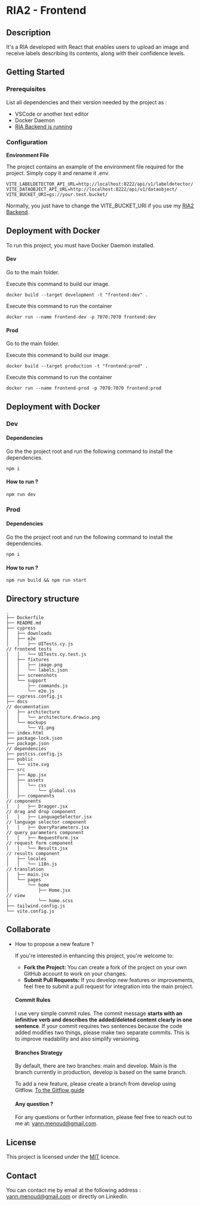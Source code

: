 # RIA2 - Frontend

## Description

It's a RIA developed with React that enables users to upload an image and receive labels describing its contents, along with their confidence levels.

## Getting Started

### Prerequisites

List all dependencies and their version needed by the project as :

- VSCode or another text editor
- Docker Daemon
- [RIA Backend is running](https://github.com/menoudyann/RIA2-Backend)

### Configuration

**Environment File**

The project contains an example of the environment file required for the project. Simply copy it and rename it .env.

```
VITE_LABELDETECTOR_API_URL=http://localhost:8222/api/v1/labeldetector/
VITE_DATAOBJECT_API_URL=http://localhost:8222/api/v1/dataobject/
VITE_BUCKET_URI=gs://your.test.bucket/
```

Normally, you just have to change the VITE_BUCKET_URI if you use my [RIA2 Backend](https://github.com/menoudyann/RIA2-Backend.git).

## Deployment with Docker

To run this project, you must have Docker Daemon installed.

#### Dev

Go to the main folder.

Execute this command to build our image.
```
docker build --target development -t "frontend:dev" .
```

Execute this command to run the container
```
docker run --name frontend-dev -p 7070:7070 frontend:dev
```

#### Prod

Go to the main folder.

Execute this command to build our image.
```
docker build --target production -t "frontend:prod" .
```

Execute this command to run the container
```
docker run --name frontend-prod -p 7070:7070 frontend:prod
```

## Deployment with Docker

### Dev

#### Dependencies

Go the the project root and run the following command to install the dependencies.

```
npm i 
```

#### How to run ?

```
npm run dev
```

### Prod

#### Dependencies

Go the the project root and run the following command to install the dependencies.

```
npm i 
```

#### How to run ?

```
npm run build && npm run start
```

## Directory structure

```
.
├── Dockerfile
├── README.md
├── cypress
│   ├── downloads
│   ├── e2e
│   │   ├── UITests.cy.js																			// frontend tests
│   │   └── UITests.cy.test.js
│   ├── fixtures
│   │   ├── image.png
│   │   └── labels.json
│   ├── screenshots
│   └── support
│       ├── commands.js
│       └── e2e.js
├── cypress.config.js
├── docs																											// documentation
│   ├── architecture
│   │   └── architecture.drawio.png
│   └── mockups
│       └── V1.png
├── index.html
├── package-lock.json
├── package.json																							// dependencies
├── postcss.config.js
├── public
│   └── vite.svg
├── src
│   ├── App.jsx																						
│   ├── assets
│   │   └── css
│   │       └── global.css
│   ├── components																						// components
│   │   ├── Dragger.jsx																				// drag and drop component
│   │   ├── LanguageSelector.jsx															// language selector component
│   │   ├── QueryParameters.jsx																// query parameters component
│   │   ├── RequestForm.jsx																		// request form component
│   │   └── Results.jsx																				// results component
│   ├── locales
│   │   └── i18n.js																						// translation
│   ├── main.jsx
│   └── pages
│       └── home
│           ├── Home.jsx																			// view
│           └── home.scss
├── tailwind.config.js
└── vite.config.js
```



## Collaborate

- How to propose a new feature ?

  If you're interested in enhancing this project, you're welcome to:

  - **Fork the Project:** You can create a fork of the project on your own GitHub account to work on your changes.
  - **Submit Pull Requests:** If you develop new features or improvements, feel free to submit a pull request for integration into the main project.

  #### Commit Rules

  I use very simple commit rules. The commit message **starts with an infinitive verb and describes the added/deleted content clearly in one sentence**. If your commit requires two sentences because the code added modifies two things, please make two separate commits. This is to improve readability and also simplify versioning.

  #### Branches Strategy

  By default, there are two branches: main and develop. Main is the branch currently in production, develop is based on the same branch.

  To add a new feature, please create a branch from develop using Gitflow. [To the Gitflow guide](https://www.atlassian.com/git/tutorials/comparing-workflows/gitflow-workflow)

  #### Any question ?

  For any questions or further information, please feel free to reach out to me at: [yann.menoud@gmail.com](mailto:yann.menoud@gmail.com).

## License

This project is licensed under the [MIT](https://github.com/menoudyann/BI_DataObject/blob/main/LICENSE) licence.

## Contact

You can contact me by email at the following address : yann.menoud@gmail.com or directly on LinkedIn.
